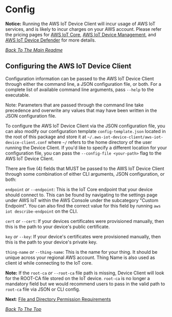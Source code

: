 # Config
 **Notice:** Running the AWS IoT Device Client will incur usage of AWS IoT services, and is likely to incur charges on your AWS account. Please refer the pricing pages for [AWS IoT Core](https://aws.amazon.com/iot-core/pricing/), [AWS IoT Device Management](https://aws.amazon.com/iot-device-management/pricing/), and [AWS IoT Device Defender](https://aws.amazon.com/iot-device-defender/pricing/) for more details.

[*Back To The Main Readme*](../README.md)

## Configuring the AWS IoT Device Client

Configuration information can be passed to the AWS IoT Device Client through either the command line, a JSON configuration
file, or both. For a complete list of available command line arguments, pass `--help` to the executable. 

Note: Parameters that are passed through the command line take precedence and overwrite any values that may have been written in the JSON configuration file. 

To configure the AWS IoT Device Client via the JSON configuration file, you can also modify our configuration template 
`config-template.json` located in the root of this package and store it at `~/.aws-iot-device-client/aws-iot-device-client.conf`
where `~/` refers to the home directory of the user running the Device Client. If you'd like to specify a different location
for your configuration file, you can pass the `--config-file <your-path>` flag to the AWS IoT Device Client. 

There are five (4) fields that MUST be passed to the AWS IoT Device Client through some combination of either CLI arguments, 
JSON configuration, or both:

`endpoint` *or* `--endpoint`: This is the IoT Core endpoint that your device should connect to. This can be found by navigating to the settings
page under AWS IoT within the AWS Console under the subcategory "Custom Endpoint". You can also find the correct value for this 
field by running `aws iot describe-endpoint` on the CLI. 

`cert` *or* `--cert`: If your devices certificates were provisioned manually, then this is the path to your device's public certificate. 

`key` *or* `--key`: If your device's certificates were provisioned manually, then this is the path to your device's private key.

`thing-name` *or* `--thing-name`: This is the name for your thing. It should be unique across your regional AWS account. Thing Name is also used as client id while connecting to the IoT core.

**Note:** If the `root-ca` *or* `--root-ca` file path is missing, Device Client will look for the ROOT-CA file stored on the IoT device. `root-ca` is no longer a mandatory field but we would recommend users to pass in the valid path to `root-ca` file via JSON or CLI config.   

**Next**: [File and Directory Permission Requirements](PERMISSIONS.md)

[*Back To The Top*](#config)